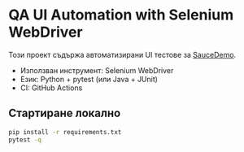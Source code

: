 # QA UI Automation with Selenium WebDriver

Този проект съдържа автоматизирани UI тестове за [SauceDemo](https://www.saucedemo.com/).
- Използван инструмент: Selenium WebDriver
- Език: Python + pytest (или Java + JUnit)
- CI: GitHub Actions

## Стартиране локално
```bash
pip install -r requirements.txt
pytest -q
